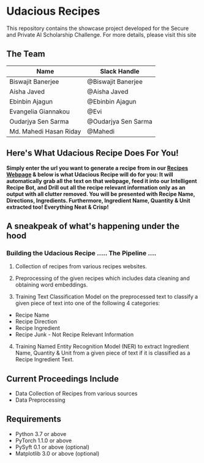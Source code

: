 # Udacious Recipes
This repository contains the showcase project developed for the Secure and Private AI Scholarship Challenge. For more details, please visit this site

## The Team
| Name | Slack Handle |
| ------ | ------ |
| Biswajit Banerjee | @Biswajit Banerjee |
| Aisha Javed | @Aisha Javed |
| Ebinbin Ajagun | @Ebinbin Ajagun |
| Evangelia Giannakou | @Evi |
| Oudarjya Sen Sarma | @Oudarjya Sen Sarma|
| Md. Mahedi Hasan Riday | @Mahedi|

## Here's What Udacious Recipe Does For You!

**Simply enter the url you want to generate a recipe from in our [Recipes Webpage](https://evigian.github.io/udacious-recipes/) & below is what Udacious Recipe will do for you:
It will automatically grab all the text on that webpage, feed it into our Intelligent Recipe Bot, and Drill out all 
the recipe relevant information only as an output with all clutter removed. You will be presented with Recipe Name, Directions, Ingredients.
Furthermore, Ingredient Name, Quantity & Unit extracted too! Everything Neat & Crisp!**

## A sneakpeak of what's happening under the hood
### Building the Udacious Recipe ..... The Pipeline ....
1. Collection of recipes from various recipes websites.
2. Preprocessing of the given recipes which includes data cleaning and obtaining word embeddings. 

3. Training Text Classification Model on the preprocessed text to classify a given piece of text into one of the following 4 categories:
- Recipe Name
- Recipe Direction
- Recipe Ingredient
- Recipe Junk - Not Recipe Relevant Information

4. Training Named Entity Recognition Model (NER) to extract Ingredient Name, Quantity & Unit from a given piece of text if it is classified as a Recipe Ingredient Text.

## Current Proceedings Include 
- Data Collection of Recipes from various sources 
- Data Preprocessing 

## Requirements
* Python 3.7 or above
* PyTorch 1.1.0 or above
* PySyft 0.1 or above (optional)
* Matplotlib 3.0 or above (optional)





